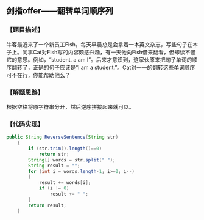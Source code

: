 ## 剑指offer——翻转单词顺序列
### 【题目描述】
牛客最近来了一个新员工Fish，每天早晨总是会拿着一本英文杂志，写些句子在本子上。同事Cat对Fish写的内容颇感兴趣，有一天他向Fish借来翻看，但却读不懂它的意思。例如，“student. a am I”。后来才意识到，这家伙原来把句子单词的顺序翻转了，正确的句子应该是“I am a student.”。Cat对一一的翻转这些单词顺序可不在行，你能帮助他么？

### 【解题思路】
根据空格将原字符串分开，然后逆序拼接起来就可以。

### 【代码实现】

```java
public String ReverseSentence(String str)
    {
        if (str.trim().length()==0)
            return str;
        String[] words = str.split(" ");
        String result = "";
        for (int i = words.length-1; i>=0; i--)
        {
            result += words[i];
            if (i != 0)
                result += " ";
        }
        return result;
    }
```
